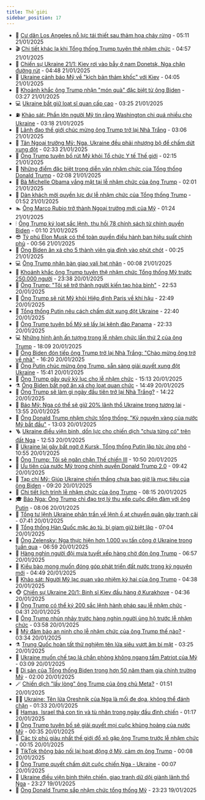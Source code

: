 ```yaml
---
title: Thế giới
sidebar_position: 17
---
```


<!-- dantri-the-gioi:START -->
- 🌋 [Cư dân Los Angeles nỗ lực tái thiết sau thảm họa cháy rừng](https://dantri.com.vn/the-gioi/cu-dan-los-angeles-no-luc-tai-thiet-sau-tham-hoa-chay-rung-20250120122551919.htm) - 05:11 21/01/2025
- 🎬 [Chi tiết khác lạ khi Tổng thống Trump tuyên thệ nhậm chức](https://dantri.com.vn/the-gioi/chi-tiet-khac-la-khi-tong-thong-trump-tuyen-the-nham-chuc-20250121115330646.htm) - 04:57 21/01/2025
- 🧰 [Chiến sự Ukraine 21/1: Kiev rơi vào bẫy ở nam Donetsk, Nga chặn đường rút](https://dantri.com.vn/the-gioi/chien-su-ukraine-211-kiev-roi-vao-bay-o-nam-donetsk-nga-chan-duong-rut-20250121102556279.htm) - 04:48 21/01/2025
- 🌋 [Ukraine cảnh báo Mỹ về &quot;kịch bản thảm khốc&quot; với Kiev](https://dantri.com.vn/the-gioi/ukraine-canh-bao-my-ve-kich-ban-tham-khoc-voi-kiev-20250121105755826.htm) - 04:05 21/01/2025
- 🗽 [Khoảnh khắc ông Trump nhận &quot;món quà&quot; đặc biệt từ ông Biden](https://dantri.com.vn/the-gioi/khoanh-khac-ong-trump-nhan-mon-qua-dac-biet-tu-ong-biden-20250121102520566.htm) - 03:27 21/01/2025
- 💻 [Ukraine bắt giữ loạt sĩ quan cấp cao](https://dantri.com.vn/the-gioi/ukraine-bat-giu-loat-si-quan-cap-cao-20250121101849414.htm) - 03:25 21/01/2025
- ⛽️ [Khảo sát: Phần lớn người Mỹ tin rằng Washington chi quá nhiều cho Ukraine](https://dantri.com.vn/the-gioi/khao-sat-phan-lon-nguoi-my-tin-rang-washington-chi-qua-nhieu-cho-ukraine-20250121095528001.htm) - 03:18 21/01/2025
- 🤩 [Lãnh đạo thế giới chúc mừng ông Trump trở lại Nhà Trắng](https://dantri.com.vn/the-gioi/lanh-dao-the-gioi-chuc-mung-ong-trump-tro-lai-nha-trang-20250121095223451.htm) - 03:06 21/01/2025
- 🧐 [Tân Ngoại trưởng Mỹ: Nga, Ukraine đều phải nhượng bộ để chấm dứt xung đột](https://dantri.com.vn/the-gioi/tan-ngoai-truong-my-nga-ukraine-deu-phai-nhuong-bo-de-cham-dut-xung-dot-20250121093249417.htm) - 02:33 21/01/2025
- 🎊 [Ông Trump tuyên bố rút Mỹ khỏi Tổ chức Y tế Thế giới](https://dantri.com.vn/the-gioi/ong-trump-tuyen-bo-rut-my-khoi-to-chuc-y-te-the-gioi-20250121090122643.htm) - 02:15 21/01/2025
- 📝 [Những điểm đặc biệt trong diễn văn nhậm chức của Tổng thống Donald Trump](https://dantri.com.vn/the-gioi/nhung-diem-dac-biet-trong-dien-van-nham-chuc-cua-tong-thong-donald-trump-20250121090349643.htm) - 02:08 21/01/2025
- 🤡 [Bà Michelle Obama vắng mặt tại lễ nhậm chức của ông Trump](https://dantri.com.vn/the-gioi/ba-michelle-obama-vang-mat-tai-le-nham-chuc-cua-ong-trump-20250121090051849.htm) - 02:01 21/01/2025
- 🥷 [Dàn khách mời quyền lực dự lễ nhậm chức của Tổng thống Trump](https://dantri.com.vn/the-gioi/dan-khach-moi-quyen-luc-du-le-nham-chuc-cua-tong-thong-trump-20250121083443247.htm) - 01:52 21/01/2025
- 🏊 [Ông Marco Rubio trở thành Ngoại trưởng mới của Mỹ](https://dantri.com.vn/the-gioi/ong-marco-rubio-tro-thanh-ngoai-truong-moi-cua-my-20250121082409289.htm) - 01:24 21/01/2025
- 🕯 [Ông Trump ký loạt sắc lệnh, thu hồi 78 chính sách từ chính quyền Biden](https://dantri.com.vn/the-gioi/ong-trump-ky-loat-sac-lenh-thu-hoi-78-chinh-sach-tu-chinh-quyen-biden-20250121080631623.htm) - 01:10 21/01/2025
- 😎 [Tỷ phú Elon Musk có thể toàn quyền điều hành ban hiệu suất chính phủ](https://dantri.com.vn/the-gioi/ty-phu-elon-musk-co-the-toan-quyen-dieu-hanh-ban-hieu-suat-chinh-phu-20250121075300457.htm) - 00:56 21/01/2025
- 🌈 [Ông Biden ân xá cho 5 thành viên gia đình vào phút chót](https://dantri.com.vn/the-gioi/ong-biden-an-xa-cho-5-thanh-vien-gia-dinh-vao-phut-chot-20250121070942778.htm) - 00:25 21/01/2025
- 💻 [Ông Trump nhận bàn giao vali hạt nhân](https://dantri.com.vn/the-gioi/ong-trump-nhan-ban-giao-vali-hat-nhan-20250121065505903.htm) - 00:08 21/01/2025
- 🤖 [Khoảnh khắc ông Trump tuyên thệ nhậm chức Tổng thống Mỹ trước 250.000 người](https://dantri.com.vn/the-gioi/khoanh-khac-ong-trump-tuyen-the-nham-chuc-tong-thong-my-truoc-250000-nguoi-20250120172358983.htm) - 23:38 20/01/2025
- 🦏 [Ông Trump: &quot;Tôi sẽ trở thành người kiến tạo hòa bình&quot;](https://dantri.com.vn/the-gioi/ong-trump-toi-se-tro-thanh-nguoi-kien-tao-hoa-binh-20250121054752575.htm) - 22:53 20/01/2025
- 🌁 [Ông Trump sẽ rút Mỹ khỏi Hiệp định Paris về khí hậu](https://dantri.com.vn/the-gioi/ong-trump-se-rut-my-khoi-hiep-dinh-paris-ve-khi-hau-20250121030529282.htm) - 22:49 20/01/2025
- 🐘 [Tổng thống Putin nêu cách chấm dứt xung đột Ukraine](https://dantri.com.vn/the-gioi/tong-thong-putin-neu-cach-cham-dut-xung-dot-ukraine-20250121022505558.htm) - 22:40 20/01/2025
- 🥷 [Ông Trump tuyên bố Mỹ sẽ lấy lại kênh đào Panama](https://dantri.com.vn/the-gioi/ong-trump-tuyen-bo-my-se-lay-lai-kenh-dao-panama-20250121050401600.htm) - 22:33 20/01/2025
- 💻 [Những hình ảnh ấn tượng trong lễ nhậm chức lần thứ 2 của ông Trump](https://dantri.com.vn/the-gioi/nhung-hinh-anh-an-tuong-trong-le-nham-chuc-lan-thu-2-cua-ong-trump-20250121002738946.htm) - 18:09 20/01/2025
- 🎡 [Ông Biden đón tiếp ông Trump trở lại Nhà Trắng: &quot;Chào mừng ông trở về nhà&quot;](https://dantri.com.vn/the-gioi/ong-biden-don-tiep-ong-trump-tro-lai-nha-trang-chao-mung-ong-tro-ve-nha-20250120225809806.htm) - 16:20 20/01/2025
- 🧰 [Ông Putin chúc mừng ông Trump, sẵn sàng giải quyết xung đột Ukraine](https://dantri.com.vn/the-gioi/ong-putin-chuc-mung-ong-trump-san-sang-giai-quyet-xung-dot-ukraine-20250120220855581.htm) - 15:41 20/01/2025
- 🥸 [Ông Trump gây quỹ kỷ lục cho lễ nhậm chức](https://dantri.com.vn/the-gioi/ong-trump-gay-quy-ky-luc-cho-le-nham-chuc-20250120220724883.htm) - 15:13 20/01/2025
- ⚗️ [Ông Biden bất ngờ ân xá cho loạt quan chức](https://dantri.com.vn/the-gioi/ong-biden-bat-ngo-an-xa-cho-loat-quan-chuc-20250120213142547.htm) - 14:49 20/01/2025
- 🌮 [Ông Trump sẽ làm gì ngày đầu tiên trở lại Nhà Trắng?](https://dantri.com.vn/the-gioi/ong-trump-se-lam-gi-ngay-dau-tien-tro-lai-nha-trang-20250120174312576.htm) - 14:22 20/01/2025
- 🎃 [Báo Mỹ: Nga có thể sẽ giữ 20% lãnh thổ Ukraine trong tương lai](https://dantri.com.vn/the-gioi/bao-my-nga-co-the-se-giu-20-lanh-tho-ukraine-trong-tuong-lai-20250120203712976.htm) - 13:55 20/01/2025
- 💫 [Ông Donald Trump nhậm chức tổng thống: &quot;Kỷ nguyên vàng của nước Mỹ bắt đầu&quot;](https://dantri.com.vn/the-gioi/ong-donald-trump-nham-chuc-tong-thong-ky-nguyen-vang-cua-nuoc-my-bat-dau-20250120145232054.htm) - 13:03 20/01/2025
- 🪜 [Ukraine điều viện binh, dồn lực cho chiến dịch &quot;chưa từng có&quot; trên đất Nga](https://dantri.com.vn/the-gioi/ukraine-dieu-vien-binh-don-luc-cho-chien-dich-chua-tung-co-tren-dat-nga-20250120192205465.htm) - 12:53 20/01/2025
- 🌋 [Ukraine lại gây bất ngờ ở Kursk, Tổng thống Putin lập tức ứng phó](https://dantri.com.vn/the-gioi/ukraine-lai-gay-bat-ngo-o-kursk-tong-thong-putin-lap-tuc-ung-pho-20250120152339856.htm) - 10:55 20/01/2025
- 🦏 [Ông Trump: Tôi sẽ ngăn chặn Thế chiến III](https://dantri.com.vn/the-gioi/ong-trump-toi-se-ngan-chan-the-chien-iii-20250120164157925.htm) - 10:50 20/01/2025
- 👀 [Ưu tiên của nước Mỹ trong chính quyền Donald Trump 2.0](https://dantri.com.vn/the-gioi/uu-tien-cua-nuoc-my-trong-chinh-quyen-donald-trump-20-20250119151418414.htm) - 09:42 20/01/2025
- 🧰 [Tạp chí Mỹ: Giúp Ukraine chiến thắng chưa bao giờ là mục tiêu của ông Biden](https://dantri.com.vn/the-gioi/tap-chi-my-giup-ukraine-chien-thang-chua-bao-gio-la-muc-tieu-cua-ong-biden-20250120160923246.htm) - 09:20 20/01/2025
- 🚀 [Chi tiết lịch trình lễ nhậm chức của ông Trump](https://dantri.com.vn/the-gioi/chi-tiet-lich-trinh-le-nham-chuc-cua-ong-trump-20250120151058752.htm) - 08:15 20/01/2025
- 🎓 [Báo Nga: Ông Trump chỉ đạo trợ lý thu xếp cuộc điện đàm với ông Putin](https://dantri.com.vn/the-gioi/bao-nga-ong-trump-chi-dao-tro-ly-thu-xep-cuoc-dien-dam-voi-ong-putin-20250120135536428.htm) - 08:06 20/01/2025
- 🥸 [Tổng tư lệnh Ukraine phân trần về lệnh ồ ạt chuyển quân gây tranh cãi](https://dantri.com.vn/the-gioi/tong-tu-lenh-ukraine-phan-tran-ve-lenh-o-at-chuyen-quan-gay-tranh-cai-20250120142658700.htm) - 07:41 20/01/2025
- 🦅 [Tổng thống Hàn Quốc mặc áo tù, bị giam giữ biệt lập](https://dantri.com.vn/the-gioi/tong-thong-han-quoc-mac-ao-tu-bi-giam-giu-biet-lap-20250120134648164.htm) - 07:04 20/01/2025
- 🤭 [Ông Zelensky: Nga thực hiện hơn 1.000 vụ tấn công ở Ukraine trong tuần qua](https://dantri.com.vn/the-gioi/ong-zelensky-nga-thuc-hien-hon-1000-vu-tan-cong-o-ukraine-trong-tuan-qua-20250120120807405.htm) - 06:59 20/01/2025
- 🤖 [Hàng nghìn người đội mưa tuyết xếp hàng chờ đón ông Trump](https://dantri.com.vn/the-gioi/hang-nghin-nguoi-doi-mua-tuyet-xep-hang-cho-don-ong-trump-20250120121543284.htm) - 06:57 20/01/2025
- 🐲 [Kiều bào mong muốn đóng góp phát triển đất nước trong kỷ nguyên mới](https://dantri.com.vn/the-gioi/kieu-bao-mong-muon-dong-gop-phat-trien-dat-nuoc-trong-ky-nguyen-moi-20250120104404000.htm) - 04:49 20/01/2025
- 🫣 [Khảo sát: Người Mỹ lạc quan vào nhiệm kỳ hai của ông Trump](https://dantri.com.vn/the-gioi/khao-sat-nguoi-my-lac-quan-vao-nhiem-ky-hai-cua-ong-trump-20250120113132336.htm) - 04:38 20/01/2025
- 🐵 [Chiến sự Ukraine 20/1: Binh sĩ Kiev đầu hàng ở Kurakhove](https://dantri.com.vn/the-gioi/chien-su-ukraine-201-binh-si-kiev-dau-hang-o-kurakhove-20250120111654589.htm) - 04:36 20/01/2025
- 🫶 [Ông Trump có thể ký 200 sắc lệnh hành pháp sau lễ nhậm chức](https://dantri.com.vn/the-gioi/ong-trump-co-the-ky-200-sac-lenh-hanh-phap-sau-le-nham-chuc-20250120103750544.htm) - 04:31 20/01/2025
- 💃 [Ông Trump nhún nhảy trước hàng nghìn người ủng hộ trước lễ nhậm chức](https://dantri.com.vn/the-gioi/ong-trump-nhun-nhay-truoc-hang-nghin-nguoi-ung-ho-truoc-le-nham-chuc-20250120103451348.htm) - 03:58 20/01/2025
- 💫 [Mỹ đảm bảo an ninh cho lễ nhậm chức của ông Trump thế nào?](https://dantri.com.vn/the-gioi/my-dam-bao-an-ninh-cho-le-nham-chuc-cua-ong-trump-the-nao-20250120102304086.htm) - 03:34 20/01/2025
- ⚗️ [Trung Quốc hoàn tất thử nghiệm tên lửa siêu vượt âm bí mật](https://dantri.com.vn/the-gioi/trung-quoc-hoan-tat-thu-nghiem-ten-lua-sieu-vuot-am-bi-mat-20250120100205151.htm) - 03:25 20/01/2025
- 🥷 [Ukraine muốn chế tạo lá chắn phòng không ngang tầm Patriot của Mỹ](https://dantri.com.vn/the-gioi/ukraine-muon-che-tao-la-chan-phong-khong-ngang-tam-patriot-cua-my-20250120100414202.htm) - 03:09 20/01/2025
- 🥸 [Di sản của Tổng thống Biden trong hơn 50 năm tham gia chính trường Mỹ](https://dantri.com.vn/the-gioi/di-san-cua-tong-thong-biden-trong-hon-50-nam-tham-gia-chinh-truong-my-20240802155639371.htm) - 02:00 20/01/2025
- 🪄 [Chiến dịch &quot;lấy lòng&quot; ông Trump của ông chủ Meta?](https://dantri.com.vn/the-gioi/chien-dich-lay-long-ong-trump-cua-ong-chu-meta-20250120084903502.htm) - 01:51 20/01/2025
- 🧑‍💻 [Ukraine: Tên lửa Oreshnik của Nga là mối đe dọa, không thể đánh chặn](https://dantri.com.vn/the-gioi/ukraine-ten-lua-oreshnik-cua-nga-la-moi-de-doa-khong-the-danh-chan-20250120071746770.htm) - 01:33 20/01/2025
- 🤭 [Hamas, Israel thả con tin và tù nhân trong ngày đầu đình chiến](https://dantri.com.vn/the-gioi/hamas-israel-tha-con-tin-va-tu-nhan-trong-ngay-dau-dinh-chien-20250120080935745.htm) - 01:17 20/01/2025
- 🗽 [Ông Trump tuyên bố sẽ giải quyết mọi cuộc khủng hoảng của nước Mỹ](https://dantri.com.vn/the-gioi/ong-trump-tuyen-bo-se-giai-quyet-moi-cuoc-khung-hoang-cua-nuoc-my-20250120065716962.htm) - 00:35 20/01/2025
- 🤖 [Các tỷ phú giàu nhất thế giới đổ xô gặp ông Trump trước lễ nhậm chức](https://dantri.com.vn/the-gioi/cac-ty-phu-giau-nhat-the-gioi-do-xo-gap-ong-trump-truoc-le-nham-chuc-20250120070801754.htm) - 00:15 20/01/2025
- 🌈 [TikTok thông báo nối lại hoạt động ở Mỹ, cảm ơn ông Trump](https://dantri.com.vn/the-gioi/tiktok-thong-bao-noi-lai-hoat-dong-o-my-cam-on-ong-trump-20250120064932592.htm) - 00:08 20/01/2025
- 🤩 [Ông Trump quyết chấm dứt cuộc chiến Nga - Ukraine](https://dantri.com.vn/the-gioi/ong-trump-quyet-cham-dut-cuoc-chien-nga-ukraine-20250120070004905.htm) - 00:07 20/01/2025
- 🤗 [Ukraine điều viện binh thiện chiến, giao tranh dữ dội giành lãnh thổ Nga](https://dantri.com.vn/the-gioi/ukraine-dieu-vien-binh-thien-chien-giao-tranh-du-doi-gianh-lanh-tho-nga-20250120062223014.htm) - 23:27 19/01/2025
- 🙉 [Ông Donald Trump sắp nhậm chức tổng thống Mỹ](https://dantri.com.vn/the-gioi/ong-donald-trump-sap-nham-chuc-tong-thong-my-20250120002539661.htm) - 23:23 19/01/2025<!-- dantri-the-gioi:END -->

